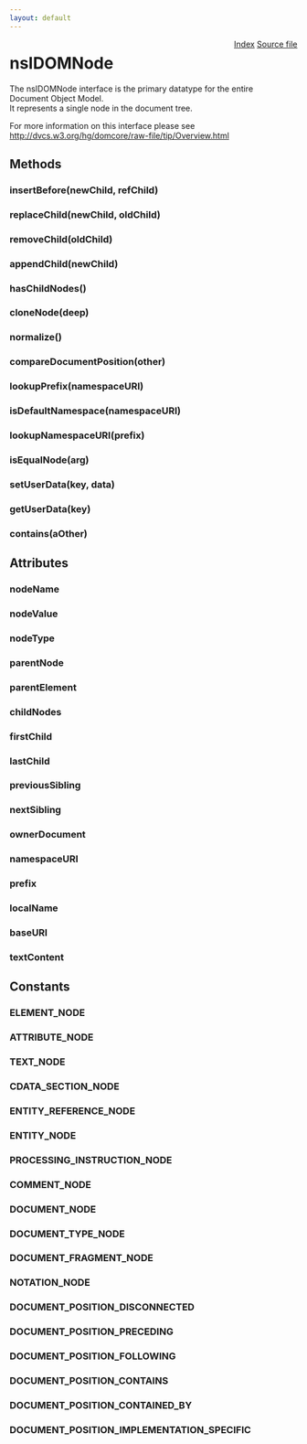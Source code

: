 ```yaml
---
layout: default
---
```

<div class='links' style='float:right'><a href="../index.html">Index</a>
<a href="http://dxr.mozilla.org/mozilla-central/source/dom/interfaces/core/nsIDOMNode.idl">Source file</a>
</div>

# nsIDOMNode #
  
The nsIDOMNode interface is the primary datatype for the entire   
Document Object Model.  
It represents a single node in the document tree.  
  
For more information on this interface please see   
http://dvcs.w3.org/hg/domcore/raw-file/tip/Overview.html  
  

## Methods ##

### insertBefore(newChild, refChild) ###

### replaceChild(newChild, oldChild) ###

### removeChild(oldChild) ###

### appendChild(newChild) ###

### hasChildNodes() ###

### cloneNode(deep) ###

### normalize() ###

### compareDocumentPosition(other) ###

### lookupPrefix(namespaceURI) ###

### isDefaultNamespace(namespaceURI) ###

### lookupNamespaceURI(prefix) ###

### isEqualNode(arg) ###

### setUserData(key, data) ###

### getUserData(key) ###

### contains(aOther) ###

## Attributes ##

### nodeName ###

### nodeValue ###

### nodeType ###

### parentNode ###

### parentElement ###

### childNodes ###

### firstChild ###

### lastChild ###

### previousSibling ###

### nextSibling ###

### ownerDocument ###

### namespaceURI ###

### prefix ###

### localName ###

### baseURI ###

### textContent ###

## Constants ##

### ELEMENT_NODE ###

### ATTRIBUTE_NODE ###

### TEXT_NODE ###

### CDATA_SECTION_NODE ###

### ENTITY_REFERENCE_NODE ###

### ENTITY_NODE ###

### PROCESSING_INSTRUCTION_NODE ###

### COMMENT_NODE ###

### DOCUMENT_NODE ###

### DOCUMENT_TYPE_NODE ###

### DOCUMENT_FRAGMENT_NODE ###

### NOTATION_NODE ###

### DOCUMENT_POSITION_DISCONNECTED ###

### DOCUMENT_POSITION_PRECEDING ###

### DOCUMENT_POSITION_FOLLOWING ###

### DOCUMENT_POSITION_CONTAINS ###

### DOCUMENT_POSITION_CONTAINED_BY ###

### DOCUMENT_POSITION_IMPLEMENTATION_SPECIFIC ###
